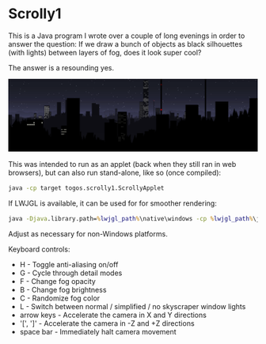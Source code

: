 # Scrolly1

This is a Java program I wrote over a couple of long evenings
in order to answer the question:
If we draw a bunch of objects as black silhouettes (with lights)
between layers of fog, does it look super cool?

The answer is a resounding yes.

![screenshot](screenshots/2012.06.04.1400-City.png)

This was intended to run as an applet
(back when they still ran in web browsers),
but can also run stand-alone, like so (once compiled):

```sh
java -cp target togos.scrolly1.ScrollyApplet
```

If LWJGL is available, it can be used for for smoother rendering:

```bat
java -Djava.library.path=%lwjgl_path%\native\windows -cp %lwjgl_path%\jar\lwjgl.jar;target togos.scrolly1.lwjgl.LWJGLScrollyCanvas
```

Adjust as necessary for non-Windows platforms.

Keyboard controls:
- H - Toggle anti-aliasing on/off
- G - Cycle through detail modes
- F - Change fog opacity
- B - Change fog brightness
- C - Randomize fog color
- L - Switch between normal / simplified / no skyscraper window lights
- arrow keys - Accelerate the camera in X and Y directions
- '[', ']' - Accelerate the camera in -Z and +Z directions
- space bar - Immediately halt camera movement
